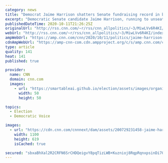 ```yaml
---
category: news
title: "Democrat Jaime Harrison shatters Senate fundraising record in bid to oust South Carolina Sen. Lindsey Graham"
excerpt: "Democratic Senate candidate Jaime Harrison, running to unseat Sen. Lindsey Graham in South Carolina, raised $57 million during the final full quarter of the campaign, shattering Senate fundraising records as his party seeks to wrest control of the chamber from Republicans.\n    \n"
publishedDateTime: 2020-10-11T21:26:25Z
originalUrl: "http://rss.cnn.com/~r/rss/cnn_allpolitics/~3/MiwLVv6R4KI/index.html"
webUrl: "http://rss.cnn.com/~r/rss/cnn_allpolitics/~3/MiwLVv6R4KI/index.html"
ampWebUrl: "https://amp.cnn.com/cnn/2020/10/11/politics/jaime-harrison-fundraising-record-south-carolina-senate-race/index.html"
cdnAmpWebUrl: "https://amp-cnn-com.cdn.ampproject.org/c/s/amp.cnn.com/cnn/2020/10/11/politics/jaime-harrison-fundraising-record-south-carolina-senate-race/index.html"
type: article
quality: 141
heat: 141
published: true

provider:
  name: CNN
  domain: cnn.com
  images:
    - url: "https://smartableai.github.io/election/assets/images/organizations/cnn.com-50x50.jpg"
      width: 50
      height: 50

topics:
  - Election
  - Democratic Voice

images:
  - url: "https://cdn.cnn.com/cnnnext/dam/assets/200729231458-jaime-harrison-super-tease.jpg"
    width: 1100
    height: 619
    isCached: true

secured: "sbxaBhXal2R2CRFN6SrCHDQeigvY8pqTizLWB+Kuznioj8RqpRqnxpsinDi70/V6ORzOxvnYq22BwgF3y+/2i7TSSQRyCNgfqvgsEvPeFZL7CUs/fDSzwsOG4Jkga7pIv95OClg7RXPBUJW0fbIkL8zI52QYEv6Y/7fT5+7qwL3p2OsPltTVclTTiCSXkQHhiOu9YbZUVi3rDWsvSrNMSQZTETgHCd578V+i0IyGf/oXqCJ0zd033Rt9DdPUzQNILyvo2zJlJyvT+39oKjdIgIu7ny+Dz8XP+IrvVR5X+Ga9i74385jUkz9qmkYp2HtzsDIaFPaY1k8bQ8AhT8F+evqfh9Zix3mCbEPbcz3R1uE=;qR2ae1FmiUsQeA6gjerEqg=="
---
```


